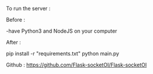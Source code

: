 To run the server :

Before :

-have Python3 and NodeJS on your computer

After :

pip install -r "requirements.txt"
python main.py

Github : https://github.com/Flask-socketOI/Flask-socketOI

